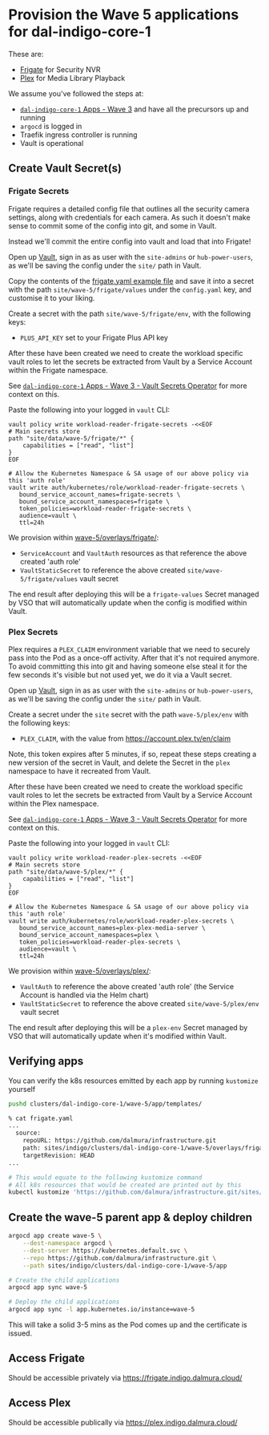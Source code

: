 # Provision the Wave 5 applications for dal-indigo-core-1

These are:
* [Frigate](https://frigate.video/) for Security NVR
* [Plex](https://www.plex.tv/) for Media Library Playback

We assume you've followed the steps at:
* [`dal-indigo-core-1` Apps - Wave 3](INDIGO-CORE-1-APPS-WAVE-3.md) and have all the precursors up and running
* `argocd` is logged in
* Traefik ingress controller is running
* Vault is operational

## Create Vault Secret(s)

### Frigate Secrets
Frigate requires a detailed config file that outlines all the security camera settings, along with credentials for each camera. As such it doesn't make sense to commit some of the config into git, and some in Vault.

Instead we'll commit the entire config into vault and load that into Frigate!

Open up [Vault](https://vault.indigo.dalmura.cloud/), sign in as as user with the `site-admins` or `hub-power-users`, as we'll be saving the config under the `site/` path in Vault.

Copy the contents of the [frigate.yaml example file](examples/indigo-core-1-apps-wave-5-frigate.yaml) and save it into a secret with the path `site/wave-5/frigate/values` under the `config.yaml` key, and customise it to your liking.

Create a secret with the path `site/wave-5/frigate/env`, with the following keys:
* `PLUS_API_KEY` set to your Frigate Plus API key

After these have been created we need to create the workload specific vault roles to let the secrets be extracted from Vault by a Service Account within the Frigate namespace.

See [`dal-indigo-core-1` Apps - Wave 3 - Vault Secrets Operator](INDIGO-CORE-1-APPS-WAVE-3-VAULT-SECRETS-OPERATOR.md) for more context on this.

Paste the following into your logged in `vault` CLI:
```
vault policy write workload-reader-frigate-secrets -<<EOF
# Main secrets store
path "site/data/wave-5/frigate/*" {
    capabilities = ["read", "list"]
}
EOF

# Allow the Kubernetes Namespace & SA usage of our above policy via this 'auth role'
vault write auth/kubernetes/role/workload-reader-frigate-secrets \
   bound_service_account_names=frigate-secrets \
   bound_service_account_namespaces=frigate \
   token_policies=workload-reader-frigate-secrets \
   audience=vault \
   ttl=24h
```

We provision within [wave-5/overlays/frigate/](sites/indigo/clusters/dal-indigo-core-1/wave-5/overlays/frigate/):
* `ServiceAccount` and `VaultAuth` resources as that reference the above created 'auth role'
* `VaultStaticSecret` to reference the above created `site/wave-5/frigate/values` vault secret

The end result after deploying this will be a `frigate-values` Secret managed by VSO that will automatically update when the config is modified within Vault.

### Plex Secrets
Plex requires a `PLEX_CLAIM` environment variable that we need to securely pass into the Pod as a once-off activity. After that it's not required anymore. To avoid committing this into git and having someone else steal it for the few seconds it's visible but not used yet, we do it via a Vault secret.

Open up [Vault](https://vault.indigo.dalmura.cloud/), sign in as as user with the `site-admins` or `hub-power-users`, as we'll be saving the config under the `site/` path in Vault.

Create a secret under the `site` secret with the path `wave-5/plex/env` with the following keys:
* `PLEX_CLAIM`, with the value from https://account.plex.tv/en/claim

Note, this token expires after 5 minutes, if so, repeat these steps creating a new version of the secret in Vault, and delete the Secret in the `plex` namespace to have it recreated from Vault.

After these have been created we need to create the workload specific vault roles to let the secrets be extracted from Vault by a Service Account within the Plex namespace.

See [`dal-indigo-core-1` Apps - Wave 3 - Vault Secrets Operator](INDIGO-CORE-1-APPS-WAVE-3-VAULT-SECRETS-OPERATOR.md) for more context on this.

Paste the following into your logged in `vault` CLI:
```
vault policy write workload-reader-plex-secrets -<<EOF
# Main secrets store
path "site/data/wave-5/plex/*" {
    capabilities = ["read", "list"]
}
EOF

# Allow the Kubernetes Namespace & SA usage of our above policy via this 'auth role'
vault write auth/kubernetes/role/workload-reader-plex-secrets \
   bound_service_account_names=plex-plex-media-server \
   bound_service_account_namespaces=plex \
   token_policies=workload-reader-plex-secrets \
   audience=vault \
   ttl=24h
```

We provision within [wave-5/overlays/plex/](sites/indigo/clusters/dal-indigo-core-1/wave-5/overlays/plex/):
* `VaultAuth` to reference the above created 'auth role' (the Service Account is handled via the Helm chart)
* `VaultStaticSecret` to reference the above created `site/wave-5/plex/env` vault secret

The end result after deploying this will be a `plex-env` Secret managed by VSO that will automatically update when it's modified within Vault.

## Verifying apps

You can verify the k8s resources emitted by each app by running `kustomize` yourself
```bash
pushd clusters/dal-indigo-core-1/wave-5/app/templates/

% cat frigate.yaml
...
  source:
    repoURL: https://github.com/dalmura/infrastructure.git
    path: sites/indigo/clusters/dal-indigo-core-1/wave-5/overlays/frigate
    targetRevision: HEAD
...

# This would equate to the following kustomize command
# All k8s resources that would be created are printed out by this
kubectl kustomize 'https://github.com/dalmura/infrastructure.git/sites/indigo/clusters/dal-indigo-core-1/wave-5/overlays/frigate?ref=HEAD'
```

## Create the wave-5 parent app & deploy children
```bash
argocd app create wave-5 \
    --dest-namespace argocd \
    --dest-server https://kubernetes.default.svc \
    --repo https://github.com/dalmura/infrastructure.git \
    --path sites/indigo/clusters/dal-indigo-core-1/wave-5/app

# Create the child applications
argocd app sync wave-5

# Deploy the child applications
argocd app sync -l app.kubernetes.io/instance=wave-5
```

This will take a solid 3-5 mins as the Pod comes up and the certificate is issued.

## Access Frigate

Should be accessible privately via https://frigate.indigo.dalmura.cloud/

## Access Plex

Should be accessible publically via https://plex.indigo.dalmura.cloud/
